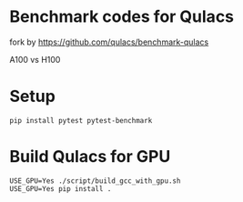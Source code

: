 # Benchmark codes for Qulacs

fork by https://github.com/qulacs/benchmark-qulacs

A100 vs H100

# Setup
```
pip install pytest pytest-benchmark
```

# Build Qulacs for GPU
```
USE_GPU=Yes ./script/build_gcc_with_gpu.sh
USE_GPU=Yes pip install .
```
